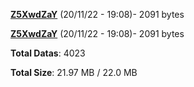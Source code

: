 [**Z5XwdZaY**](/data/Z5XwdZaY.txt) (20/11/22 - 19:08)- 2091 bytes

[**Z5XwdZaY**](/data/Z5XwdZaY.txt) (20/11/22 - 19:08)- 2091 bytes

**Total Datas**: 4023

**Total Size**: 21.97 MB / 22.0 MB